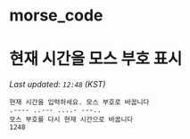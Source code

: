 # morse_code
# 현재 시간을 모스 부호 표시
<!-- MORSE_TIME_START -->
_Last updated: `12:48` (KST)_

```
현재 시간을 입력하세요. 모스 부호로 바꿉니다
.---- ..--- ....- ---..
모스 부호를 다시 현재 시간으로 바꿉니다
1248
```
<!-- MORSE_TIME_END -->
